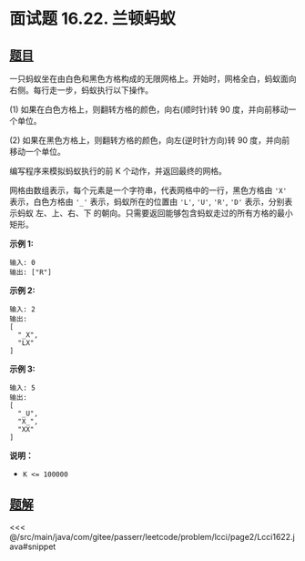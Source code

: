 # 面试题 16.22. 兰顿蚂蚁

## [题目](https://leetcode.cn/problems/langtons-ant-lcci/)
一只蚂蚁坐在由白色和黑色方格构成的无限网格上。开始时，网格全白，蚂蚁面向右侧。每行走一步，蚂蚁执行以下操作。

(1) 如果在白色方格上，则翻转方格的颜色，向右(顺时针)转 90 度，并向前移动一个单位。  

(2) 如果在黑色方格上，则翻转方格的颜色，向左(逆时针方向)转 90 度，并向前移动一个单位。

编写程序来模拟蚂蚁执行的前 K 个动作，并返回最终的网格。

网格由数组表示，每个元素是一个字符串，代表网格中的一行，黑色方格由 `'X'` 表示，白色方格由 `'_'` 表示，蚂蚁所在的位置由 `'L'`, `'U'`, `'R'`, `'D'` 表示，分别表示蚂蚁 左、上、右、下 的朝向。只需要返回能够包含蚂蚁走过的所有方格的最小矩形。

**示例 1:**

```
输入: 0
输出: ["R"]
```

**示例 2:**

```
输入: 2
输出:
[
  "_X",
  "LX"
]
```

**示例 3:**

```
输入: 5
输出:
[
  "_U",
  "X_",
  "XX"
]
```

**说明：**

* `K <= 100000`


## [题解](https://github.com/PasseRR/JavaLeetCode/blob/master/src/main/java/com/gitee/passerr/leetcode/problem/lcci/page2/Lcci1622.java)

<<< @/src/main/java/com/gitee/passerr/leetcode/problem/lcci/page2/Lcci1622.java#snippet
